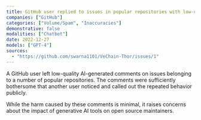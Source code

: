 ```yaml
---
title: GitHub user replied to issues in popular repositories with low-quality AI generated content
companies: ["GitHub"]
categories: ["Volume/Spam", "Inaccuracies"]
demonstrative: false
modalities: ["Chatbot"]
date: 2022-12-27
models: ["GPT-4"]
sources:
  - "https://github.com/swarna1101/VeChain-Thor/issues/1"
---
```


A GitHub user left low-quality AI-generated comments on issues belonging to a number of popular repositories. The comments were sufficiently bothersome that another user noticed and called out the repeated behavior publicly.

While the harm caused by these comments is minimal, it raises concerns about the impact of generative AI tools on open source maintainers.
